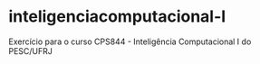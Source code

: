 # inteligenciacomputacional-I
Exercício para o curso CPS844 - Inteligência Computacional I do PESC/UFRJ
